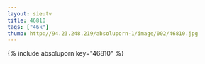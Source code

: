 ```yaml
--- 
layout: sieutv
title: 46810
tags: ["46k"]
thumb: http://94.23.248.219/absoluporn-1/image/002/46810.jpg
---
```

{% include absoluporn key="46810" %} 
